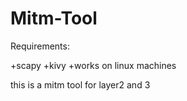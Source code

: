 # Mitm-Tool
Requirements:

+scapy
+kivy
+works on linux machines


this is a mitm tool for layer2 and 3
